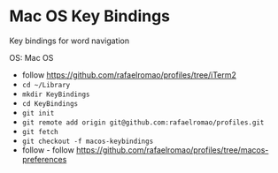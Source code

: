 # Mac OS Key Bindings

Key bindings for word navigation

OS: Mac OS

- follow https://github.com/rafaelromao/profiles/tree/iTerm2
- `cd ~/Library`
- `mkdir KeyBindings`
- `cd KeyBindings`
- `git init`
- `git remote add origin git@github.com:rafaelromao/profiles.git`
- `git fetch`
- `git checkout -f macos-keybindings`
- follow - follow https://github.com/rafaelromao/profiles/tree/macos-preferences
